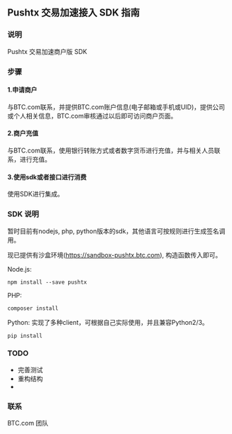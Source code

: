 ## Pushtx 交易加速接入 SDK 指南

### 说明

Pushtx 交易加速商户版 SDK

### 步骤

#### 1.申请商户

与BTC.com联系，并提供BTC.com账户信息(电子邮箱或手机或UID)，提供公司或个人相关信息，BTC.com审核通过以后即可访问商户页面。

#### 2.商户充值

与BTC.com联系，使用银行转账方式或者数字货币进行充值，并与相关人员联系，进行充值。

#### 3.使用sdk或者接口进行消费

使用SDK进行集成。

### SDK 说明

暂时目前有nodejs, php, python版本的sdk，其他语言可按规则进行生成签名调用。

现已提供有沙盒环境(https://sandbox-pushtx.btc.com), 构造函数传入即可。

Node.js:

```
npm install --save pushtx
```

PHP:

```
composer install
```

Python:
实现了多种client，可根据自己实际使用，并且兼容Python2/3。

```
pip install 
```

### TODO

+ 完善测试
+ 重构结构
+ 

### 联系

BTC.com 团队